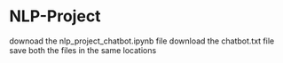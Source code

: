 # NLP-Project
downoad the nlp_project_chatbot.ipynb file 
download the chatbot.txt file
save both the files in the same locations
